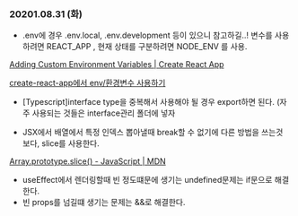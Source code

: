 
### 20201.08.31 (화)

- .env에 경우 .env.local, .env.development 등이 있으니 참고하길..! 
변수를 사용하려면 REACT_APP , 현재 상태를 구분하려면 NODE_ENV 를 사용.

[Adding Custom Environment Variables | Create React App](https://create-react-app.dev/docs/adding-custom-environment-variables/)

[create-react-app에서 env/환경변수 사용하기](https://flamingotiger.github.io/frontend/react/create-react-app-environment/)

- [Typescript]interface type을 중복해서 사용해야 될 경우 export하면 된다.
(자주 사용되는 것들은 interface관리 폴더에 넣자 

- JSX에서 배열에서 특정 인덱스 뽑아낼때 break할 수 없기에 다른 방법을 쓰는것 보다, slice를 사용한다.

[Array.prototype.slice() - JavaScript | MDN](https://developer.mozilla.org/ko/docs/Web/JavaScript/Reference/Global_Objects/Array/slice)

- useEffect에서 렌더링할때 빈 정도떄문에 생기는 undefined문제는 if문으로 해결한다.
- 빈 props를 넘길떄 생기는 문제는 &&로 해결한다.
